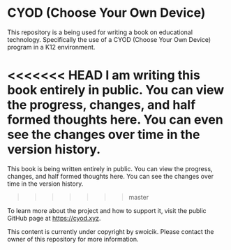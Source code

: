 # CYOD (Choose Your Own Device)
This repository is a being used for writing a book on educational technology. Specifically the use of a CYOD (Choose Your Own Device) program in a K12 environment. 

<<<<<<< HEAD
I am writing this book entirely in public. You can view the progress, changes, and half formed thoughts here. You can even see the changes over time in the version history.
=======
This book is being written entirely in public. You can view the progress, changes, and half formed thoughts here. You can see the changes over time in the version history.
>>>>>>> master

To learn more about the project and how to support it, visit the public GitHub page at https://cyod.xyz. 

This content is currently under copyright by swoicik. Please contact the owner of this repository for more information. 


